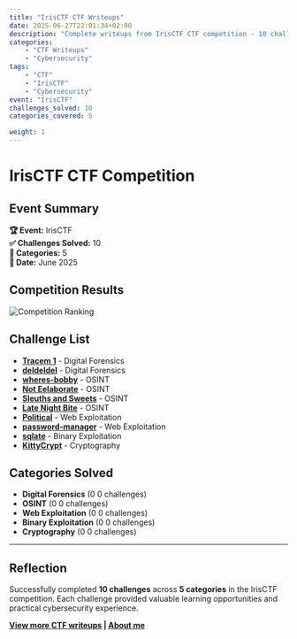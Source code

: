 ```yaml
---
title: "IrisCTF CTF Writeups"
date: 2025-06-27T22:01:34+02:00
description: "Complete writeups from IrisCTF CTF competition - 10 challenges solved across 5 categories"
categories:
    - "CTF Writeups"
    - "Cybersecurity"
tags:
    - "CTF"
    - "IrisCTF"
    - "Cybersecurity"
event: "IrisCTF"
challenges_solved: 10
categories_covered: 5

weight: 1
---
```


# IrisCTF CTF Competition

## Event Summary

**🏆 Event:** IrisCTF  
**✅ Challenges Solved:** 10  
**🎯 Categories:** 5  
**📅 Date:** June 2025

## Competition Results

![Competition Ranking](/images/ctf/irisctf/rank.png)

## Challenge List

- **[Tracem 1](/ctf/irisctf/tracem-1/)** - Digital Forensics
- **[deldeldel](/ctf/irisctf/deldeldel/)** - Digital Forensics
- **[wheres-bobby](/ctf/irisctf/wheres-bobby/)** - OSINT
- **[Not Eelaborate](/ctf/irisctf/not-eelaborate/)** - OSINT
- **[Sleuths and Sweets](/ctf/irisctf/sleuths-and-sweets/)** - OSINT
- **[Late Night Bite](/ctf/irisctf/late-night-bite/)** - OSINT
- **[Political](/ctf/irisctf/political/)** - Web Exploitation
- **[password-manager](/ctf/irisctf/password-manager/)** - Web Exploitation
- **[sqlate](/ctf/irisctf/sqlate/)** - Binary Exploitation
- **[KittyCrypt](/ctf/irisctf/kittycrypt/)** - Cryptography


## Categories Solved

- **Digital Forensics** (0
0 challenges)
- **OSINT** (0
0 challenges)
- **Web Exploitation** (0
0 challenges)
- **Binary Exploitation** (0
0 challenges)
- **Cryptography** (0
0 challenges)

---

## Reflection

Successfully completed **10 challenges** across **5 categories** in the IrisCTF competition. Each challenge provided valuable learning opportunities and practical cybersecurity experience.

**[View more CTF writeups](/ctf) | [About me](/about)**
